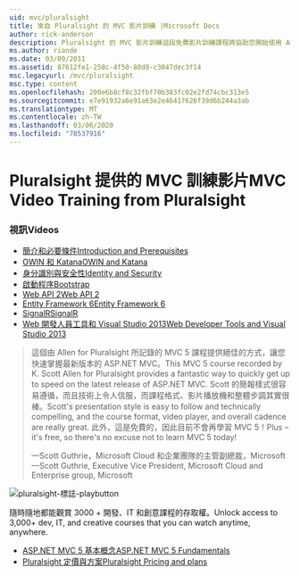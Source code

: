 ```yaml
---
uid: mvc/pluralsight
title: 來自 Pluralsight 的 MVC 影片訓練 |Microsoft Docs
author: rick-anderson
description: Pluralsight 的 MVC 影片訓練這段免費影片訓練課程將協助您開始使用 ASP.NET MVC。 其中涵蓋了設定開發的所有內容 。
ms.author: riande
ms.date: 03/09/2011
ms.assetid: 87612fe1-258c-4f50-88d8-c3047dec3f14
msc.legacyurl: /mvc/pluralsight
msc.type: content
ms.openlocfilehash: 200e6b8cf8c32fbf70b383fc02e2fd74cbc313e5
ms.sourcegitcommit: e7e91932a6e91a63e2e46417626f39d6b244a3ab
ms.translationtype: MT
ms.contentlocale: zh-TW
ms.lasthandoff: 03/06/2020
ms.locfileid: "78537916"
---
```

# <a name="mvc-video-training-from-pluralsight"></a><span data-ttu-id="a4638-104">Pluralsight 提供的 MVC 訓練影片</span><span class="sxs-lookup"><span data-stu-id="a4638-104">MVC Video Training from Pluralsight</span></span>

### <a name="videos"></a><span data-ttu-id="a4638-105">視訊</span><span class="sxs-lookup"><span data-stu-id="a4638-105">Videos</span></span>

- [<span data-ttu-id="a4638-106">簡介和必要條件</span><span class="sxs-lookup"><span data-stu-id="a4638-106">Introduction and Prerequisites</span></span>](https://pluralsight.com/training/Player?author=scott-allen&name=aspdotnet-mvc5-fundamentals-m1-introduction&mode=live&clip=0&course=aspdotnet-mvc5-fundamentals)
- [<span data-ttu-id="a4638-107">OWIN 和 Katana</span><span class="sxs-lookup"><span data-stu-id="a4638-107">OWIN and Katana</span></span>](https://pluralsight.com/training/Player?author=scott-allen&name=aspdotnet-mvc5-fundamentals-m2-katana&mode=live&clip=0&course=aspdotnet-mvc5-fundamentals)
- [<span data-ttu-id="a4638-108">身分識別與安全性</span><span class="sxs-lookup"><span data-stu-id="a4638-108">Identity and Security</span></span>](https://pluralsight.com/training/Player?author=scott-allen&name=aspdotnet-mvc5-fundamentals-m3-identity&mode=live&clip=0&course=aspdotnet-mvc5-fundamentals)
- [<span data-ttu-id="a4638-109">啟動程序</span><span class="sxs-lookup"><span data-stu-id="a4638-109">Bootstrap</span></span>](https://pluralsight.com/training/Player?author=scott-allen&name=aspdotnet-mvc5-fundamentals-m4-bootstrap&mode=live&clip=0&course=aspdotnet-mvc5-fundamentals)
- [<span data-ttu-id="a4638-110">Web API 2</span><span class="sxs-lookup"><span data-stu-id="a4638-110">Web API 2</span></span>](https://pluralsight.com/training/Player?author=scott-allen&name=aspdotnet-mvc5-fundamentals-m5-webapi2&mode=live&clip=0&course=aspdotnet-mvc5-fundamentals)
- [<span data-ttu-id="a4638-111">Entity Framework 6</span><span class="sxs-lookup"><span data-stu-id="a4638-111">Entity Framework 6</span></span>](https://pluralsight.com/training/Player?author=scott-allen&name=aspdotnet-mvc5-fundamentals-m6-ef6&mode=live&clip=0&course=aspdotnet-mvc5-fundamentals)
- [<span data-ttu-id="a4638-112">SignalR</span><span class="sxs-lookup"><span data-stu-id="a4638-112">SignalR</span></span>](https://pluralsight.com/training/Player?author=scott-allen&name=aspdotnet-mvc5-fundamentals-m7-signalr&mode=live&clip=0&course=aspdotnet-mvc5-fundamentals)
- [<span data-ttu-id="a4638-113">Web 開發人員工具和 Visual Studio 2013</span><span class="sxs-lookup"><span data-stu-id="a4638-113">Web Developer Tools and Visual Studio 2013</span></span>](https://pluralsight.com/training/Player?author=scott-allen&name=aspdotnet-mvc5-fundamentals-m8-visualstudio&mode=live&clip=0&course=aspdotnet-mvc5-fundamentals)

> <span data-ttu-id="a4638-114">這個由 Allen for Pluralsight 所記錄的 MVC 5 課程提供絕佳的方式，讓您快速掌握最新版本的 ASP.NET MVC。</span><span class="sxs-lookup"><span data-stu-id="a4638-114">This MVC 5 course recorded by K. Scott Allen for Pluralsight provides a fantastic way to quickly get up to speed on the latest release of ASP.NET MVC.</span></span> <span data-ttu-id="a4638-115">Scott 的簡報樣式很容易遵循，而且技術上令人信服，而課程格式、影片播放機和整體步調其實很棒。</span><span class="sxs-lookup"><span data-stu-id="a4638-115">Scott's presentation style is easy to follow and technically compelling, and the course format, video player, and overall cadence are really great.</span></span> <span data-ttu-id="a4638-116">此外，這是免費的，因此目前不會再學習 MVC 5！</span><span class="sxs-lookup"><span data-stu-id="a4638-116">Plus – it's free, so there's no excuse not to learn MVC 5 today!</span></span>
>
> <span data-ttu-id="a4638-117">&mdash;Scott Guthrie，Microsoft Cloud 和企業團隊的主管副總裁，Microsoft</span><span class="sxs-lookup"><span data-stu-id="a4638-117">&mdash;Scott Guthrie, Executive Vice President, Microsoft Cloud and Enterprise group, Microsoft</span></span>

![pluralsight-標誌-playbutton](pluralsight/_static/image1.png)

<span data-ttu-id="a4638-119">隨時隨地都能觀賞 3000 + 開發、IT 和創意課程的存取權。</span><span class="sxs-lookup"><span data-stu-id="a4638-119">Unlock access to 3,000+ dev, IT, and creative courses that you can watch anytime, anywhere.</span></span>

* [<span data-ttu-id="a4638-120">ASP.NET MVC 5 基本概念</span><span class="sxs-lookup"><span data-stu-id="a4638-120">ASP.NET MVC 5 Fundamentals</span></span>](https://www.pluralsight.com/courses/aspdotnet-mvc5-fundamentals)
* [<span data-ttu-id="a4638-121">Pluralsight 定價與方案</span><span class="sxs-lookup"><span data-stu-id="a4638-121">Pluralsight Pricing and plans</span></span>](https://www.pluralsight.com/pricing)
